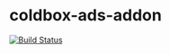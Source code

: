 # coldbox-ads-addon

[![Build Status](https://travis-ci.com/mirucon/coldbox-ads-addon.svg?token=MpCsfVKEdzszQ2KfvD8X&branch=master)](https://travis-ci.com/mirucon/coldbox-ads-addon)
